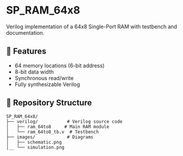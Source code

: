 # SP_RAM_64x8
Verilog implementation of a 64x8 Single-Port RAM with testbench and documentation.

## 📌 Features  
- 64 memory locations (6-bit address)  
- 8-bit data width  
- Synchronous read/write  
- Fully synthesizable Verilog  

## 📂 Repository Structure  
```
SP_RAM_64x8/
├── verilog/           # Verilog source code
│   ├── ram_64to8     # Main RAM module
│   └── ram_64to8_tb.v  # Testbench
├── images/            # Diagrams
│   ├── schematic.png
│__ └── simulation.png



